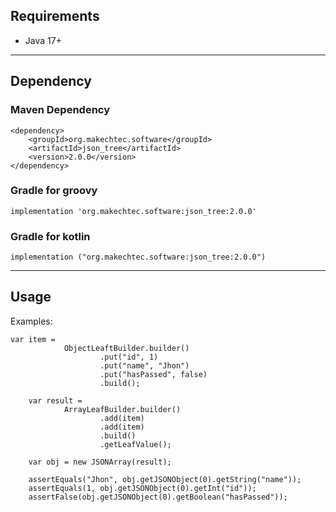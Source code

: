 
## Requirements ##

- Java 17+

___

## Dependency ##

### Maven Dependency ###

    <dependency>
        <groupId>org.makechtec.software</groupId>
        <artifactId>json_tree</artifactId>
        <version>2.0.0</version>
    </dependency>

### Gradle for groovy ###

    implementation 'org.makechtec.software:json_tree:2.0.0'

### Gradle for kotlin ###

    implementation ("org.makechtec.software:json_tree:2.0.0")

___

## Usage ##

Examples:

    var item =
                ObjectLeaftBuilder.builder()
                        .put("id", 1)
                        .put("name", "Jhon")
                        .put("hasPassed", false)
                        .build();

        var result =
                ArrayLeafBuilder.builder()
                        .add(item)
                        .add(item)
                        .build()
                        .getLeafValue();

        var obj = new JSONArray(result);

        assertEquals("Jhon", obj.getJSONObject(0).getString("name"));
        assertEquals(1, obj.getJSONObject(0).getInt("id"));
        assertFalse(obj.getJSONObject(0).getBoolean("hasPassed"));